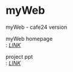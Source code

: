 # myWeb

myWeb - cafe24 version


 myWeb homepage  
 : [_LINK_]
 
 [_LINK_]:http://hje9418.cafe24.com 
 
  project ppt  
 : [_LINK_]
 
 [_LINK_]:https://docs.google.com/presentation/d/1t_H1DqfXyRqsqorfel1axaTEjAhrbHTTfm0tQ3QJMVs/edit#slide=id.p

